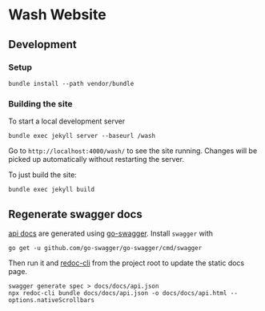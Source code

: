 # Wash Website

## Development

### Setup

```
bundle install --path vendor/bundle
```

### Building the site

To start a local development server
```
bundle exec jekyll server --baseurl /wash
```

Go to `http://localhost:4000/wash/` to see the site running. Changes will be picked up automatically without restarting the server.

To just build the site:
```
bundle exec jekyll build
```

## Regenerate swagger docs

[api docs](./content/api/api.json) are generated using [go-swagger](https://github.com/go-swagger/go-swagger). Install `swagger` with
```
go get -u github.com/go-swagger/go-swagger/cmd/swagger
```

Then run it and [redoc-cli](https://github.com/Rebilly/ReDoc/blob/master/cli/README.md) from the project root to update the static docs page.
```
swagger generate spec > docs/docs/api.json
npx redoc-cli bundle docs/docs/api.json -o docs/docs/api.html --options.nativeScrollbars
```
